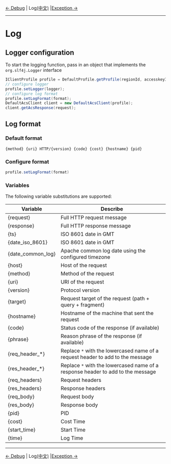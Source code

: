 [← Debug](7-Debug-EN.md) | Log[(中文)](8-Log-CN.md) |[Exception →](9-Exception-EN.md)

***

# Log
## Logger configuration
To start the logging function, pass in an object that implements the `org.slf4j.Logger` interface

```java
IClientProfile profile = DefaultProfile.getProfile(regionId, accesskeyId, accesskeySecret);
// configure logger
profile.setLogger(logger);
// configure log format
profile.setLogFormat(format);
DefaultAcsClient client = new DefaultAcsClient(profile);
client.getAcsResponse(request);
```
## Log format
### Default format
`{method} {uri} HTTP/{version} {code} {cost} {hostname} {pid}`
### Configure format
```java
profile.setLogFormat(format)
```

### Variables

The following variable substitutions are supported:

| Variable |   Describe  |
|----------|-------------|
| {request}     | Full HTTP request message |
| {response}     | Full HTTP response message |
| {ts}     | ISO 8601 date in GMT |
| {date_iso_8601}     | ISO 8601 date in GMT |
| {date_common_log}     | Apache common log date using the configured timezone |
| {host}     | Host of the request |
| {method}     | Method of the request |
| {uri}     | URI of the request |
| {version}     | Protocol version |
| {target}     | Request target of the request (path + query + fragment) |
| {hostname}     | Hostname of the machine that sent the request |
| {code}     | Status code of the response (if available) |
| {phrase}     | Reason phrase of the response  (if available) |
| {req_header_*}     | Replace `*` with the lowercased name of a request header to add to the message |
| {res_header_*}     | Replace `*` with the lowercased name of a response header to add to the message |
| {req_headers}     | Request headers |
| {res_headers}     | Response headers |
| {req_body}     | Request body |
| {res_body}     | Response body |
| {pid}     | PID |
| {cost}     | Cost Time |
| {start_time}     | Start Time |
| {time}     | Log Time |

***
[← Debug](7-Debug-EN.md) | Log[(中文)](8-Log-CN.md) |[Exception →](9-Exception-EN.md)
